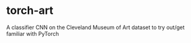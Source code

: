 # torch-art
A classifier CNN on the Cleveland Museum of Art dataset to try out/get familiar with PyTorch

